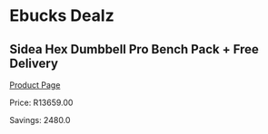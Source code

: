 
# Ebucks Dealz
## Sidea Hex Dumbbell Pro Bench Pack + Free Delivery
[Product Page](https://www.ebucks.com/web/shop/productSelected.do?prodId=1157647278&catId=1173528667)

Price: R13659.00

Savings: 2480.0


	